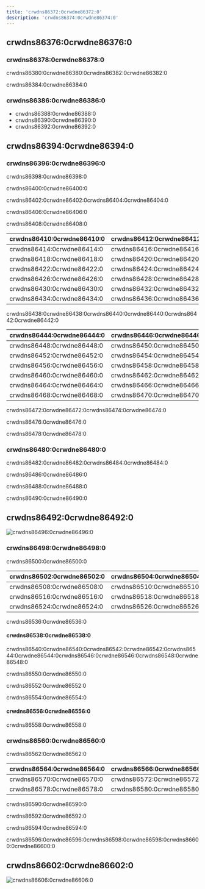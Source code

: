 ```yaml
---
title: 'crwdns86372:0crwdne86372:0'
description: 'crwdns86374:0crwdne86374:0'
---
```



## crwdns86376:0crwdne86376:0

### crwdns86378:0crwdne86378:0

crwdns86380:0crwdne86380:0crwdns86382:0crwdne86382:0

crwdns86384:0crwdne86384:0

### crwdns86386:0crwdne86386:0

- crwdns86388:0crwdne86388:0
- crwdns86390:0crwdne86390:0
- crwdns86392:0crwdne86392:0

## crwdns86394:0crwdne86394:0

### crwdns86396:0crwdne86396:0

crwdns86398:0crwdne86398:0

crwdns86400:0crwdne86400:0

crwdns86402:0crwdne86402:0crwdns86404:0crwdne86404:0

crwdns86406:0crwdne86406:0

crwdns86408:0crwdne86408:0

| crwdns86410:0crwdne86410:0 | crwdns86412:0crwdne86412:0 |
| -------------------------- | -------------------------- |
| crwdns86414:0crwdne86414:0 | crwdns86416:0crwdne86416:0 |
| crwdns86418:0crwdne86418:0 | crwdns86420:0crwdne86420:0 |
| crwdns86422:0crwdne86422:0 | crwdns86424:0crwdne86424:0 |
| crwdns86426:0crwdne86426:0 | crwdns86428:0crwdne86428:0 |
| crwdns86430:0crwdne86430:0 | crwdns86432:0crwdne86432:0 |
| crwdns86434:0crwdne86434:0 | crwdns86436:0crwdne86436:0 |

crwdns86438:0crwdne86438:0crwdns86440:0crwdne86440:0crwdns86442:0crwdne86442:0

| crwdns86444:0crwdne86444:0 | crwdns86446:0crwdne86446:0 |
| -------------------------- | -------------------------- |
| crwdns86448:0crwdne86448:0 | crwdns86450:0crwdne86450:0 |
| crwdns86452:0crwdne86452:0 | crwdns86454:0crwdne86454:0 |
| crwdns86456:0crwdne86456:0 | crwdns86458:0crwdne86458:0 |
| crwdns86460:0crwdne86460:0 | crwdns86462:0crwdne86462:0 |
| crwdns86464:0crwdne86464:0 | crwdns86466:0crwdne86466:0 |
| crwdns86468:0crwdne86468:0 | crwdns86470:0crwdne86470:0 |

crwdns86472:0crwdne86472:0crwdns86474:0crwdne86474:0

crwdns86476:0crwdne86476:0

crwdns86478:0crwdne86478:0

### crwdns86480:0crwdne86480:0

crwdns86482:0crwdne86482:0crwdns86484:0crwdne86484:0

crwdns86486:0crwdne86486:0

crwdns86488:0crwdne86488:0

crwdns86490:0crwdne86490:0

## crwdns86492:0crwdne86492:0

![crwdns86496:0crwdne86496:0](crwdns86494:0crwdne86494:0)

### crwdns86498:0crwdne86498:0

crwdns86500:0crwdne86500:0

| crwdns86502:0crwdne86502:0 | crwdns86504:0crwdne86504:0 | crwdns86506:0crwdne86506:0                                                                               |
| -------------------------- | -------------------------- | -------------------------------------------------------------------------------------------------------- |
| crwdns86508:0crwdne86508:0 | crwdns86510:0crwdne86510:0 | crwdns86512:0crwdne86512:0crwdns86514:0crwdne86514:0                                                     |
| crwdns86516:0crwdne86516:0 | crwdns86518:0crwdne86518:0 | crwdns86520:0crwdne86520:0crwdns86522:0crwdne86522:0                                                     |
| crwdns86524:0crwdne86524:0 | crwdns86526:0crwdne86526:0 | crwdns86528:0crwdne86528:0crwdns86530:0crwdne86530:0crwdns86532:0crwdne86532:0crwdns86534:0crwdne86534:0 |

crwdns86536:0crwdne86536:0

#### crwdns86538:0crwdne86538:0

crwdns86540:0crwdne86540:0crwdns86542:0crwdne86542:0crwdns86544:0crwdne86544:0crwdns86546:0crwdne86546:0crwdns86548:0crwdne86548:0

crwdns86550:0crwdne86550:0

crwdns86552:0crwdne86552:0

crwdns86554:0crwdne86554:0

#### crwdns86556:0crwdne86556:0

crwdns86558:0crwdne86558:0

### crwdns86560:0crwdne86560:0

crwdns86562:0crwdne86562:0

| crwdns86564:0crwdne86564:0 | crwdns86566:0crwdne86566:0 | crwdns86568:0crwdne86568:0                                                                               |
| -------------------------- | -------------------------- | -------------------------------------------------------------------------------------------------------- |
| crwdns86570:0crwdne86570:0 | crwdns86572:0crwdne86572:0 | crwdns86574:0crwdne86574:0crwdns86576:0crwdne86576:0                                                     |
| crwdns86578:0crwdne86578:0 | crwdns86580:0crwdne86580:0 | crwdns86582:0crwdne86582:0crwdns86584:0crwdne86584:0crwdns86586:0crwdne86586:0crwdns86588:0crwdne86588:0 |

crwdns86590:0crwdne86590:0

crwdns86592:0crwdne86592:0

crwdns86594:0crwdne86594:0

crwdns86596:0crwdne86596:0crwdns86598:0crwdne86598:0crwdns86600:0crwdne86600:0

## crwdns86602:0crwdne86602:0

![crwdns86606:0crwdne86606:0](crwdns86604:0crwdne86604:0)
